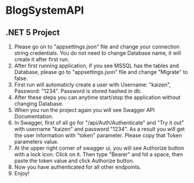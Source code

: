 # BlogSystemAPI

## .NET 5 Project

1. Please go on to "appsettings.json" file and change your connection string credentials. You do not need to change Database name, it will create it after first run.
2. After first running application, if you see MSSQL has the tables and Database, please go to "appsettings.json" file and change "Migrate" to false.
3. First run will automaticly create a user with Username: "kaizen", Password: "1234". Password is stored hashed in db.
4. After these steps you can anytime start/stop the application without changing Database.
5. When you run the project again you will see Swagger API Documentation.
6. In Swagger, first of all go for "/api/Auth/Authenticate" and "Try it out" with username "kaizen" and password "1234". As a result you will get the user information with "token" parameter. Please copy that Token parameters value.
7. At the upper right corner of swagger ui, you will see Authorize button with a lock icon. Click on it. Then type "Bearer" and hit a space, then paste the token value and click Authorize button.
8. Now you have authenticated for all other endpoints.
9. Enjoy!
